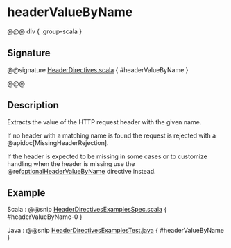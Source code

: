 # headerValueByName

@@@ div { .group-scala }

## Signature

@@signature [HeaderDirectives.scala]($akka-http$/akka-http/src/main/scala/akka/http/scaladsl/server/directives/HeaderDirectives.scala) { #headerValueByName }

@@@

## Description

Extracts the value of the HTTP request header with the given name.

If no header with a matching name is found the request
is rejected with a @apidoc[MissingHeaderRejection].

If the header is expected to be missing in some cases or to customize
handling when the header is missing use the @ref[optionalHeaderValueByName](optionalHeaderValueByName.md) directive instead.

## Example

Scala
:  @@snip [HeaderDirectivesExamplesSpec.scala]($test$/scala/docs/http/scaladsl/server/directives/HeaderDirectivesExamplesSpec.scala) { #headerValueByName-0 }

Java
:  @@snip [HeaderDirectivesExamplesTest.java]($test$/java/docs/http/javadsl/server/directives/HeaderDirectivesExamplesTest.java) { #headerValueByName }
